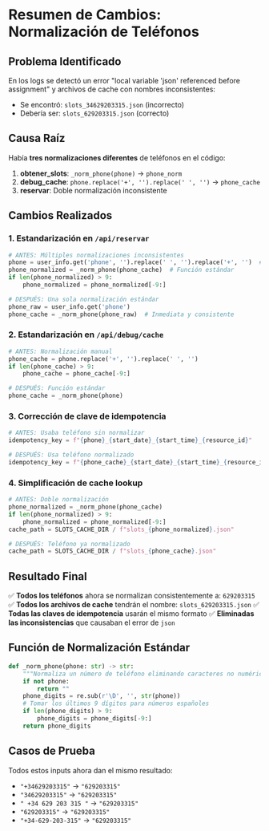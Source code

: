 # Resumen de Cambios: Normalización de Teléfonos

## Problema Identificado
En los logs se detectó un error "local variable 'json' referenced before assignment" y archivos de cache con nombres inconsistentes:
- Se encontró: `slots_34629203315.json` (incorrecto)
- Debería ser: `slots_629203315.json` (correcto)

## Causa Raíz
Había **tres normalizaciones diferentes** de teléfonos en el código:

1. **obtener_slots**: `_norm_phone(phone)` → `phone_norm`
2. **debug_cache**: `phone.replace('+', '').replace(' ', '')` → `phone_cache`
3. **reservar**: Doble normalización inconsistente

## Cambios Realizados

### 1. Estandarización en `/api/reservar`
```python
# ANTES: Múltiples normalizaciones inconsistentes
phone = user_info.get('phone', '').replace(' ', '').replace('+', '')  # Simple
phone_normalized = _norm_phone(phone_cache)  # Función estándar
if len(phone_normalized) > 9:
    phone_normalized = phone_normalized[-9:]

# DESPUÉS: Una sola normalización estándar
phone_raw = user_info.get('phone')
phone_cache = _norm_phone(phone_raw)  # Inmediata y consistente
```

### 2. Estandarización en `/api/debug/cache`
```python
# ANTES: Normalización manual
phone_cache = phone.replace('+', '').replace(' ', '')
if len(phone_cache) > 9:
    phone_cache = phone_cache[-9:]

# DESPUÉS: Función estándar
phone_cache = _norm_phone(phone)
```

### 3. Corrección de clave de idempotencia
```python
# ANTES: Usaba teléfono sin normalizar
idempotency_key = f"{phone}_{start_date}_{start_time}_{resource_id}"

# DESPUÉS: Usa teléfono normalizado
idempotency_key = f"{phone_cache}_{start_date}_{start_time}_{resource_id}"
```

### 4. Simplificación de cache lookup
```python
# ANTES: Doble normalización
phone_normalized = _norm_phone(phone_cache)
if len(phone_normalized) > 9:
    phone_normalized = phone_normalized[-9:]
cache_path = SLOTS_CACHE_DIR / f"slots_{phone_normalized}.json"

# DESPUÉS: Teléfono ya normalizado
cache_path = SLOTS_CACHE_DIR / f"slots_{phone_cache}.json"
```

## Resultado Final
✅ **Todos los teléfonos** ahora se normalizan consistentemente a: `629203315`
✅ **Todos los archivos de cache** tendrán el nombre: `slots_629203315.json`
✅ **Todas las claves de idempotencia** usarán el mismo formato
✅ **Eliminadas las inconsistencias** que causaban el error de `json`

## Función de Normalización Estándar
```python
def _norm_phone(phone: str) -> str:
    """Normaliza un número de teléfono eliminando caracteres no numéricos."""
    if not phone:
        return ""
    phone_digits = re.sub(r'\D', '', str(phone))
    # Tomar los últimos 9 dígitos para números españoles
    if len(phone_digits) > 9:
        phone_digits = phone_digits[-9:]
    return phone_digits
```

## Casos de Prueba
Todos estos inputs ahora dan el mismo resultado:
- `"+34629203315"` → `"629203315"`
- `"34629203315"` → `"629203315"`
- `" +34 629 203 315 "` → `"629203315"`
- `"629203315"` → `"629203315"`
- `"+34-629-203-315"` → `"629203315"`
